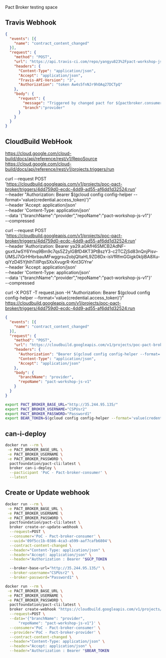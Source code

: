 Pact Broker testing space

## Travis Webhook
```json
{
  "events": [{
    "name": "contract_content_changed"
  }],
  "request": {
    "method": "POST",
    "url": "https://api.travis-ci.com/repo/yangyu823%2Fpact-workshop-js-v1/requests",
    "headers": {
      "Content-Type": "application/json",
      "Accept": "application/json",
      "Travis-API-Version": "3",
      "Authorization": "token Aw4s5fnNJr9hOAq27DCTpQ"
    },
    "body": {
      "request": {
        "message": "Triggered by changed pact for ${pactbroker.consumerName} version ${pactbroker.consumerVersionNumber}",
        "branch":"provider"
      }
    }
  }
}
```

## CloudBuild WebHook
https://cloud.google.com/cloud-build/docs/api/reference/rest/v1/RepoSource
https://cloud.google.com/cloud-build/docs/api/reference/rest/v1/projects.triggers/run


curl --request POST \
  'https://cloudbuild.googleapis.com/v1/projects/poc-pact-broker/triggers/4dd759d0-ecdc-4dd9-ad55-af6dd1d32524:run' \
  --header "Authorization: Bearer $(gcloud config config-helper --format='value(credential.access_token)')" \
  --header 'Accept: application/json' \
  --header 'Content-Type: application/json' \
  --data '{"branchName":"provider","repoName":"pact-workshop-js-v1"}' \
  --compressed

curl --request POST \
  'https://cloudbuild.googleapis.com/v1/projects/poc-pact-broker/triggers/4dd759d0-ecdc-4dd9-ad55-af6dd1d32524:run' \
  --header 'Authorization: Bearer ya29.a0AfH6SMCB2AdNF-gsxtUwSY6Ymq9Bm9c7qs5Z2ylGBfD4KT3PtBszY3-c2TCZjSd83nQnjPisv-UMSJ7iGrHHbrbauMFwggrsu2objQltaHL9ZD8Dx-isVfRfmGGigk0kljiBA8Xu-qiYzD45YjhlhTiIlPqsSXsXvugrR-Knt3GYrw' \
  --header 'Accept: application/json' \
  --header 'Content-Type: application/json' \
  --data '{"branchName":"provider","repoName":"pact-workshop-js-v1"}' \
  --compressed


curl -X POST -T request.json -H "Authorization: Bearer $(gcloud config config-helper --format='value(credential.access_token)')" https://cloudbuild.googleapis.com/v1/projects/poc-pact-broker/triggers/4dd759d0-ecdc-4dd9-ad55-af6dd1d32524:run




```json
{
  "events": [{
    "name": "contract_content_changed"
  }],
  "request": {
    "method": "POST",
    "url": "https://cloudbuild.googleapis.com/v1/projects/poc-pact-broker/triggers/4dd759d0-ecdc-4dd9-ad55-af6dd1d32524:run",
    "headers": {
      "Authorization": "Bearer $(gcloud config config-helper --format='value(credential.access_token)')",
      "Content-Type": "application/json",
      "Accept": "application/json"
    },
    "body": {
      "branchName": "provider",
      "repoName": "pact-workshop-js-v1"
    }
  }
}

```

```bash
export PACT_BROKER_BASE_URL="http://35.244.95.135/"
export PACT_BROKER_USERNAME="CSPUsr2"
export PACT_BROKER_PASSWORD="Password1"
export BEAR_TOKEN=$(gcloud config config-helper --format='value(credential.access_token)')
```
## can-i-deploy
```bash
docker run --rm \
 -e PACT_BROKER_BASE_URL \
 -e PACT_BROKER_USERNAME \
 -e PACT_BROKER_PASSWORD \
  pactfoundation/pact-cli:latest \
  broker can-i-deploy \
  --pacticipant 'PoC - Pact-broker-consumer' \
  --latest
```

## Create or Update webhook
```bash
docker run --rm \
 -e PACT_BROKER_BASE_URL \
 -e PACT_BROKER_USERNAME \
 -e PACT_BROKER_PASSWORD \
  pactfoundation/pact-cli:latest \
  broker create-or-update-webhook \
  --request=POST \
  --consumer='PoC - Pact-broker-consumer' \
  --uuid='09f5cc1b-0386-4ca3-a599-aaf7cafb6804'\
  --contract-content-changed \
  --header="Content-Type: application/json" \
  --header="Accept: application/json" \
  --header="Authorization : Bearer "$GCP_TOKEN

```



```bash
  --broker-base-url="http://35.244.95.135/" \
  --broker-username="CSPUsr2" \
  --broker-password="Password1" \
```


```bash
docker run --rm \
 -e PACT_BROKER_BASE_URL \
 -e PACT_BROKER_USERNAME \
 -e PACT_BROKER_PASSWORD \
  pactfoundation/pact-cli:latest \
  broker create-webhook "https://cloudbuild.googleapis.com/v1/projects/poc-pact-broker/triggers/4dd759d0-ecdc-4dd9-ad55-af6dd1d32524:run" \
  --request=POST \
  --data='{"branchName": "provider",
      "repoName": "pact-workshop-js-v1"}' \
  --consumer='PoC - Pact-broker-consumer' \
  --provider='PoC - Pact-broker-provider' \
  --contract-content-changed \
  --header="Content-Type: application/json" \
  --header="Accept: application/json" \
  --header="Authorization : Bearer "$BEAR_TOKEN
```
